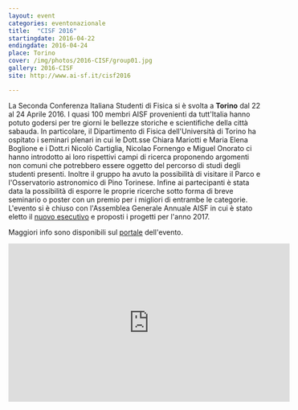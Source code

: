 ```yaml
---
layout: event
categories: eventonazionale
title:  "CISF 2016"
startingdate: 2016-04-22
endingdate: 2016-04-24
place: Torino
cover: /img/photos/2016-CISF/group01.jpg
gallery: 2016-CISF
site: http://www.ai-sf.it/cisf2016

---
```

La Seconda Conferenza Italiana Studenti di Fisica si è svolta a **Torino** dal 22 al 24 Aprile 2016.
I quasi 100 membri AISF provenienti da tutt'Italia hanno potuto godersi per tre giorni le bellezze storiche e scientifiche della città sabauda.
In particolare, il Dipartimento di Fisica dell'Università di Torino ha ospitato i seminari plenari in cui le Dott.sse Chiara Mariotti e Maria Elena Boglione e i Dott.ri Nicolò Cartiglia, Nicolao Fornengo e Miguel Onorato ci hanno introdotto ai loro rispettivi campi di ricerca proponendo argomenti non comuni che potrebbero essere oggetto del percorso di studi degli studenti presenti.
Inoltre il gruppo ha avuto la possibilità di visitare il Parco e l'Osservatorio astronomico di Pino Torinese.
Infine ai partecipanti è stata data la possibilità di esporre le proprie ricerche sotto forma di breve seminario o poster con un premio per i migliori di entrambe le categorie.
L'evento si è chiuso con l'Assemblea Generale Annuale AISF in cui è stato eletto il [nuovo esecutivo](http://ai-sf.it/esecutivo/) e proposti i progetti per l'anno 2017.

Maggiori info sono disponibili sul [portale](http://www.ai-sf.it/cisf2016/) dell'evento.

<iframe width="560" height="315" src="https://www.youtube.com/embed/oGuRfzhqJ6I" frameborder="0" allowfullscreen></iframe>

